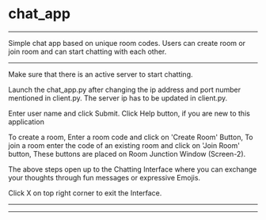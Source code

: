# chat_app

-------------------------------------------------------------------------------------

Simple chat app based on unique room codes.
Users can create room or join room and can start chatting with each other.

-------------------------------------------------------------------------------------

Make sure that there is an active server to start chatting.

Launch the chat_app.py after changing the ip address and port number mentioned in client.py.
The server ip has to be updated in client.py.

Enter user name and click Submit.
Click Help button, if you are new to this application

To create a room,
Enter a room code and click on 'Create Room' Button, To join a room enter the code of an existing room and click on 'Join Room' button,
These buttons are placed on Room Junction Window (Screen-2).

The above steps open up to the Chatting Interface where you can exchange your thoughts through fun messages or expressive Emojis.

Click X on top right corner to exit the Interface.

-------------------------------------------------------------------------------------
-------------------------------------------------------------------------------------

